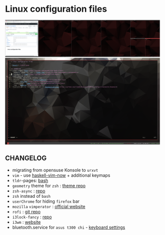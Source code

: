 # Linux configuration files

![Result](./result.png)
![transparency](./transparent.png)
## CHANGELOG
- migrating from opensuse Konsole to `urxvt`
- `vim` - use [haskell-vim-now](https://github.com/begriffs/haskell-vim-now) + additional keymaps
- `tldr`-pages: [bash](https://github.com/pepa65/tldr-bash-client)
- `geometry` theme for `zsh` : [theme repo](https://github.com/geometry-zsh/geometry)
- `zsh-async` : [repo](https://github.com/mafredri/zsh-async)
- `zsh` instead of `bash`
- `userChrome` for hiding `firefox` bar
- `mozilla` `vimperator` : [official website](http://vimperator.org/)
- `rofi` : [git repo](https://github.com/DaveDavenport/rofi/)
- `i3lock-fancy` : [repo](https://github.com/meskarune/i3lock-fancy)
- `i3wm` : [website](https://i3wm.org/)
- bluetooth.service for `asus t300 chi` - [keyboard settings](https://github.com/timadevelop/asusT300chi_configs/tree/master/keyboard)
